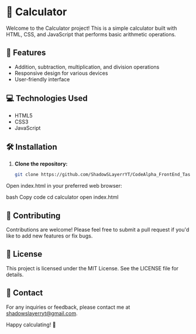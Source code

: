 # 🧮 Calculator

Welcome to the Calculator project! This is a simple calculator built with HTML, CSS, and JavaScript that performs basic arithmetic operations.

## 🚀 Features

- Addition, subtraction, multiplication, and division operations
- Responsive design for various devices
- User-friendly interface

## 💻 Technologies Used

- HTML5
- CSS3
- JavaScript

## 🛠️ Installation

1. **Clone the repository:**
   ```bash
   git clone https://github.com/ShadowSLayerrYT/CodeAlpha_FrontEnd_Task2.git

Open index.html in your preferred web browser:

bash
Copy code
cd calculator
open index.html

## 🤝 Contributing

Contributions are welcome! Please feel free to submit a pull request if you'd like to add new features or fix bugs.

## 📄 License

This project is licensed under the MIT License. See the LICENSE file for details.

## 📧 Contact

For any inquiries or feedback, please contact me at shadowslayerryt@gmail.com.

Happy calculating! 🎉

